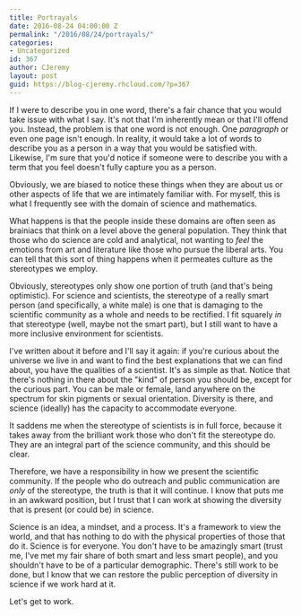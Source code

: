 ```yaml
---
title: Portrayals
date: 2016-08-24 04:00:00 Z
permalink: "/2016/08/24/portrayals/"
categories:
- Uncategorized
id: 367
author: CJeremy
layout: post
guid: https://blog-cjeremy.rhcloud.com/?p=367
---
```


If I were to describe you in one word, there's a fair chance that you would take issue with what I say. It's not that I'm inherently mean or that I'll offend you. Instead, the problem is that one word is not enough. One _paragraph_ or even one page isn't enough. In reality, it would take a lot of words to describe you as a person in a way that you would be satisfied with. Likewise, I'm sure that you'd notice if someone were to describe you with a term that you feel doesn't fully capture you as a person.

Obviously, we are biased to notice these things when they are about us or other aspects of life that we are intimately familiar with. For myself, this is what I frequently see with the domain of science and mathematics.

What happens is that the people inside these domains are often seen as brainiacs that think on a level above the general population. They think that those who do science are cold and analytical, not wanting to _feel_ the emotions from art and literature like those who pursue the liberal arts. You can tell that this sort of thing happens when it permeates culture as the stereotypes we employ.

Obviously, stereotypes only show one portion of truth (and that's being optimistic). For science and scientists, the stereotype of a really smart person (and specifically, a white male) is one that is damaging to the scientific community as a whole and needs to be rectified. I fit squarely _in_ that stereotype (well, maybe not the smart part), but I still want to have a more inclusive environment for scientists.

I've written about it before and I'll say it again: if you're curious about the universe we live in and want to find the best explanations that we can find about, you have the qualities of a scientist. It's as simple as that. Notice that there's nothing in there about the "kind" of person you should be, except for the curious part. You can be male or female, land anywhere on the spectrum for skin pigments or sexual orientation. Diversity is there, and science (ideally) has the capacity to accommodate everyone.

It saddens me when the stereotype of scientists is in full force, because it takes away from the brilliant work those who don't fit the stereotype do. They are an integral part of the science community, and this should be clear.

Therefore, we have a responsibility in how we present the scientific community. If the people who do outreach and public communication are _only_ of the stereotype, the truth is that it will continue. I know that puts me in an awkward position, but I trust that I can work at showing the diversity that is present (or could be) in science.

Science is an idea, a mindset, and a process. It's a framework to view the world, and that has nothing to do with the physical properties of those that do it. Science is for everyone. You don't have to be amazingly smart (trust me, I've met my fair share of both smart and less smart people), and you shouldn't have to be of a particular demographic. There's still work to be done, but I know that we can restore the public perception of diversity in science if we work hard at it.

Let's get to work.